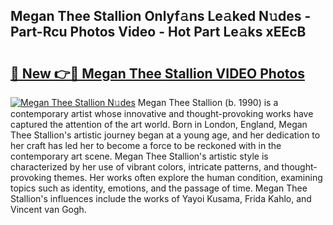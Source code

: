 ## Megan Thee Stallion Onlyf𝚊ns Le𝚊ked N𝚞des - Part-Rcu Photos Video - Hot Part Le𝚊ks xEEcB

# <h2><a href="http://ab97861.deff.icu/?id=Megan+Thee+Stallion">🔗 New 👉🔴 Megan Thee Stallion VIDEO Photos</a></h2>

[![Megan Thee Stallion N𝚞des](https://i.imgur.com/rIISA9y.gif)](http://ab97861.deff.icu/?id=Megan+Thee+Stallion)
Megan Thee Stallion (b. 1990) is a contemporary artist whose innovative and thought-provoking works have captured the attention of the art world. Born in London, England, Megan Thee Stallion's artistic journey began at a young age, and her dedication to her craft has led her to become a force to be reckoned with in the contemporary art scene. Megan Thee Stallion's artistic style is characterized by her use of vibrant colors, intricate patterns, and thought-provoking themes. Her works often explore the human condition, examining topics such as identity, emotions, and the passage of time. Megan Thee Stallion's influences include the works of Yayoi Kusama, Frida Kahlo, and Vincent van Gogh.
